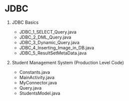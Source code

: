 # JDBC

1. JDBC Basics
      
      * JDBC_1_SELECT_Query.java <br>
      * JDBC_2_DML_Query.java <br>
      * JDBC_3_Dynamic_Query.java <br>
      * JDBC_4_Inserting_Image_in_DB.java <br>
      * JDBC_5_ResultSetMetaData.java <br>
      
3. Student Management System (Production Level Code)

      * Constants.java
      * MainActivity.java
      * MyConnector.java
      * Query.java
      * StudentsModel.java
